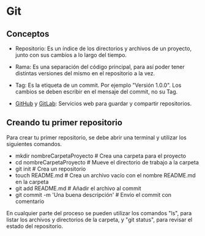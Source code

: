# Git

## Conceptos
* Repositorio: Es un índice de los directorios y archivos de un proyecto, junto con sus cambios a lo largo del tiempo.
* Rama: Es una separación del código principal, para así poder tener distintas versiones del mismo en el repositorio a la vez.
* Tag: Es la etiqueta de un commit. Por ejemplo "Versión 1.0.0". Los cambios se deben escribir en el mensaje del commit, no su Tag.

* [GitHub](https://github.com) y [GitLab](https://gitlab.com): Servicios web para guardar y compartir repositorios.

## Creando tu primer repositorio
Para crear tu primer repositorio, se debe abrir una terminal y utilizar los siguientes comandos.

* mkdir nombreCarpetaProyecto # Crea una carpeta para el proyecto
* cd nombreCarpetaProyecto # Mueve el directorio de trabajo a la carpeta
* git init # Crea un repositorio
* touch README.md # Crea un archivo vacío con el nombre README.md en la carpeta
* git add README.md # Añadir el archivo al commit
* git commit -m 'Una buena descripción' # Envío el commit con comentario

En cualquier parte del proceso se pueden utilizar los comandos "ls", para listar los archivos y directorios de la carpeta, y "git status", para revisar el estado del repositorio.
